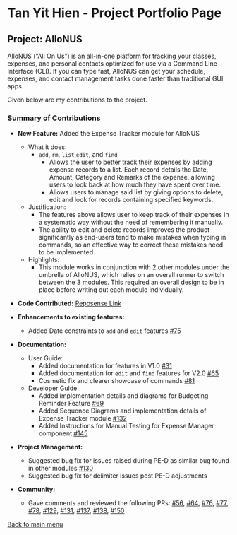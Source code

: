 # Tan Yit Hien - Project Portfolio Page

## Project: AlloNUS

AlloNUS (“All On Us”) is an all-in-one platform
for tracking your classes, expenses, and personal contacts
optimized for use via a Command Line Interface (CLI).
If you can type fast, AlloNUS can get your schedule, expenses,
and contact management tasks done faster than traditional GUI apps.

Given below are my contributions to the project.

### Summary of Contributions

- **New Feature:** Added the Expense Tracker module for AlloNUS
    - What it does:
      - `add`, `rm`, `list`,`edit`, and `find`
          - Allows the user to better track their expenses by adding expense records to a list.
            Each record details the Date, Amount, Category and Remarks of the expense, allowing users to look back
            at how much they have spent over time.
          - Allows users to manage said list by giving options to delete, edit and look for records containing
            specified keywords.
    - Justification:
        - The features above allows user to keep track of their expenses in a systematic way without the need of
          remembering it manually.
        - The ability to edit and delete records improves the product significantly as end-users tend to make
          mistakes when typing in commands, so an effective way to correct these mistakes need to be implemented.
    - Highlights:
        - This module works in conjunction with 2 other modules under the umbrella of AlloNUS, which relies on an
          overall runner to switch between the 3 modules. This required an overall design to be in place before
          writing out each module individually.

- **Code Contributed:**
  [Reposense Link](https://nus-cs2113-ay2122s2.github.io/tp-dashboard/?search=yithien&breakdown=true&sort=groupTitle&sortWithin=title&since=2022-02-18&timeframe=commit&mergegroup=&groupSelect=groupByRepos&checkedFileTypes=docs~functional-code~test-code~other)
- **Enhancements to existing features:**
    - Added Date constraints to `add` and `edit` features [#75](https://github.com/AY2122S2-CS2113-F10-4/tp/pull/75)
- **Documentation:**
    - User Guide:
        - Added documentation for features in V1.0 [#31](https://github.com/AY2122S2-CS2113-F10-4/tp/pull/31)
        - Added documentation for `edit` and `find` features for V2.0 [#65](https://github.com/AY2122S2-CS2113-F10-4/tp/pull/65)
        - Cosmetic fix and clearer showcase of commands [#81](https://github.com/AY2122S2-CS2113-F10-4/tp/pull/81)
    - Developer Guide:
        - Added implementation details and diagrams for Budgeting Reminder Feature
          [#69](https://github.com/AY2122S2-CS2113-F10-4/tp/pull/69)
        - Added Sequence Diagrams and implementation details of Expense Tracker module
          [#132](https://github.com/AY2122S2-CS2113-F10-4/tp/pull/132)
        - Added Instructions for Manual Testing for Expense Manager component
          [#145](https://github.com/AY2122S2-CS2113-F10-4/tp/pull/145)
      
- **Project Management:**
    - Suggested bug fix for issues raised during PE-D as similar bug found in other modules
      [#130](https://github.com/AY2122S2-CS2113-F10-4/tp/pull/130)
    - Suggested bug fix for delimiter issues post PE-D adjustments
- **Community:**
    - Gave comments and reviewed the following PRs: [#56](https://github.com/AY2122S2-CS2113-F10-4/tp/pull/56),
      [#64](https://github.com/AY2122S2-CS2113-F10-4/tp/pull/64),
      [#76](https://github.com/AY2122S2-CS2113-F10-4/tp/pull/76),
      [#77](https://github.com/AY2122S2-CS2113-F10-4/tp/pull/77),
      [#78](https://github.com/AY2122S2-CS2113-F10-4/tp/pull/78), 
      [#129](https://github.com/AY2122S2-CS2113-F10-4/tp/pull/129),
      [#131](https://github.com/AY2122S2-CS2113-F10-4/tp/pull/131),
      [#137](https://github.com/AY2122S2-CS2113-F10-4/tp/pull/137),
      [#138](https://github.com/AY2122S2-CS2113-F10-4/tp/pull/138), 
      [#150](https://github.com/AY2122S2-CS2113-F10-4/tp/pull/150)
    
[Back to main menu](https://ay2122s2-cs2113-f10-4.github.io/tp/)

